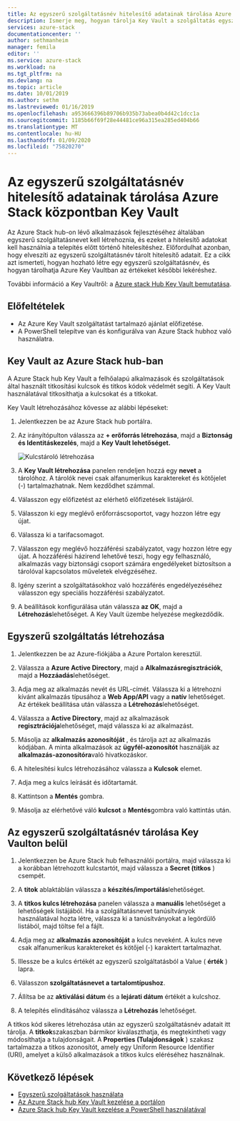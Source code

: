 ```yaml
---
title: Az egyszerű szolgáltatásnév hitelesítő adatainak tárolása Azure Stack hub-ban Key Vault | Microsoft Docs
description: Ismerje meg, hogyan tárolja Key Vault a szolgáltatás egyszerű hitelesítő adatait Azure Stack hub-on
services: azure-stack
documentationcenter: ''
author: sethmanheim
manager: femila
editor: ''
ms.service: azure-stack
ms.workload: na
ms.tgt_pltfrm: na
ms.devlang: na
ms.topic: article
ms.date: 10/01/2019
ms.author: sethm
ms.lastreviewed: 01/16/2019
ms.openlocfilehash: a953666396b89706b935b73abea0b4d42c1dcc1a
ms.sourcegitcommit: 1185b66f69f28e44481ce96a315ea285ed404b66
ms.translationtype: MT
ms.contentlocale: hu-HU
ms.lasthandoff: 01/09/2020
ms.locfileid: "75820270"
---
```

# <a name="store-service-principal-credentials-in-azure-stack-hub-key-vault"></a>Az egyszerű szolgáltatásnév hitelesítő adatainak tárolása Azure Stack központban Key Vault

Az Azure Stack hub-on lévő alkalmazások fejlesztéséhez általában egyszerű szolgáltatásnevet kell létrehoznia, és ezeket a hitelesítő adatokat kell használnia a telepítés előtt történő hitelesítéshez. Előfordulhat azonban, hogy elveszíti az egyszerű szolgáltatásnév tárolt hitelesítő adatait. Ez a cikk azt ismerteti, hogyan hozható létre egy egyszerű szolgáltatásnév, és hogyan tárolhatja Azure Key Vaultban az értékeket későbbi lekéréshez.

További információ a Key Vaultről: a [Azure stack Hub Key Vault bemutatása](azure-stack-key-vault-intro.md).

## <a name="prerequisites"></a>Előfeltételek

- Az Azure Key Vault szolgáltatást tartalmazó ajánlat előfizetése.
- A PowerShell telepítve van és konfigurálva van Azure Stack hubhoz való használatra.

## <a name="key-vault-in-azure-stack-hub"></a>Key Vault az Azure Stack hub-ban

A Azure Stack hub Key Vault a felhőalapú alkalmazások és szolgáltatások által használt titkosítási kulcsok és titkos kódok védelmét segíti. A Key Vault használatával titkosíthatja a kulcsokat és a titkokat.

Key Vault létrehozásához kövesse az alábbi lépéseket:

1. Jelentkezzen be az Azure Stack hub portálra.

2. Az irányítópulton válassza az **+ erőforrás létrehozása**, majd a **Biztonság és Identitáskezelés**, majd a **Key Vault lehetőséget.**

   ![Kulcstároló létrehozása](media/azure-stack-key-vault-store-credentials/create-key-vault.png)

3. A **Key Vault létrehozása** panelen rendeljen hozzá egy **nevet** a tárolóhoz. A tárolók nevei csak alfanumerikus karaktereket és kötőjelet (-) tartalmazhatnak. Nem kezdődhet számmal.

4. Válasszon egy előfizetést az elérhető előfizetések listájáról.

5. Válasszon ki egy meglévő erőforráscsoportot, vagy hozzon létre egy újat.

6. Válassza ki a tarifacsomagot.

7. Válasszon egy meglévő hozzáférési szabályzatot, vagy hozzon létre egy újat. A hozzáférési házirend lehetővé teszi, hogy egy felhasználó, alkalmazás vagy biztonsági csoport számára engedélyeket biztosítson a tárolóval kapcsolatos műveletek elvégzéséhez.

8. Igény szerint a szolgáltatásokhoz való hozzáférés engedélyezéséhez válasszon egy speciális hozzáférési szabályzatot.

9. A beállítások konfigurálása után válassza **az OK**, majd a **Létrehozás**lehetőséget. A Key Vault üzembe helyezése megkezdődik.

## <a name="create-a-service-principal"></a>Egyszerű szolgáltatás létrehozása

1. Jelentkezzen be az Azure-fiókjába a Azure Portalon keresztül.

2. Válassza a **Azure Active Directory**, majd a **Alkalmazásregisztrációk**, majd a **Hozzáadás**lehetőséget.

3. Adja meg az alkalmazás nevét és URL-címét. Válassza ki a létrehozni kívánt alkalmazás típusához a **Web App/API** vagy a **natív** lehetőséget. Az értékek beállítása után válassza a **Létrehozás**lehetőséget.

4. Válassza a **Active Directory**, majd az alkalmazások **regisztrációja**lehetőséget, majd válassza ki az alkalmazást.

5. Másolja az **alkalmazás azonosítóját** , és tárolja azt az alkalmazás kódjában. A minta alkalmazások az **ügyfél-azonosítót** használják az **alkalmazás-azonosítóra**való hivatkozáskor.

6. A hitelesítési kulcs létrehozásához válassza a **Kulcsok** elemet.

7. Adja meg a kulcs leírását és időtartamát.

8. Kattintson a **Mentés** gombra.

9. Másolja az elérhetővé váló **kulcsot** a **Mentés**gombra való kattintás után.

## <a name="store-the-service-principal-inside-key-vault"></a>Az egyszerű szolgáltatásnév tárolása Key Vaulton belül

1. Jelentkezzen be Azure Stack hub felhasználói portálra, majd válassza ki a korábban létrehozott kulcstartót, majd válassza a **Secret (titkos** ) csempét.

2. A **titok** ablaktáblán válassza a **készítés/importálás**lehetőséget.

3. A **titkos kulcs létrehozása** panelen válassza a **manuális** lehetőséget a lehetőségek listájából. Ha a szolgáltatásnevet tanúsítványok használatával hozta létre, válassza ki a tanúsítványokat a legördülő listából, majd töltse fel a fájlt.

4. Adja meg az **alkalmazás azonosítóját** a kulcs neveként. A kulcs neve csak alfanumerikus karaktereket és kötőjel (-) karaktert tartalmazhat.

5. Illessze be a kulcs értékét az egyszerű szolgáltatásból a Value ( **érték** ) lapra.

6. Válasszon **szolgáltatásnevet a** **tartalomtípushoz**.

7. Állítsa be az **aktiválási dátum** és a **lejárati dátum** értékét a kulcshoz.

8. A telepítés elindításához válassza a **Létrehozás** lehetőséget.

A titkos kód sikeres létrehozása után az egyszerű szolgáltatásnév adatait itt tárolja. A **titkok**szakaszban bármikor kiválaszthatja, és megtekintheti vagy módosíthatja a tulajdonságait. A **Properties (Tulajdonságok** ) szakasz tartalmazza a titkos azonosítót, amely egy Uniform Resource Identifier (URI), amelyet a külső alkalmazások a titkos kulcs eléréséhez használnak.

## <a name="next-steps"></a>Következő lépések

- [Egyszerű szolgáltatások használata](azure-stack-create-service-principals.md)
- [Az Azure Stack hub Key Vault kezelése a portálon](azure-stack-key-vault-manage-portal.md)  
- [Azure Stack hub Key Vault kezelése a PowerShell használatával](azure-stack-key-vault-manage-powershell.md)
